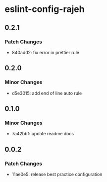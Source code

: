 # eslint-config-rajeh

## 0.2.1

### Patch Changes

- 840add2: fix error in prettier rule

## 0.2.0

### Minor Changes

- d5e3015: add end of line auto rule

## 0.1.0

### Minor Changes

- 7a42bbf: update readme docs

## 0.0.2

### Patch Changes

- 11ae0e5: release best practice configuration

